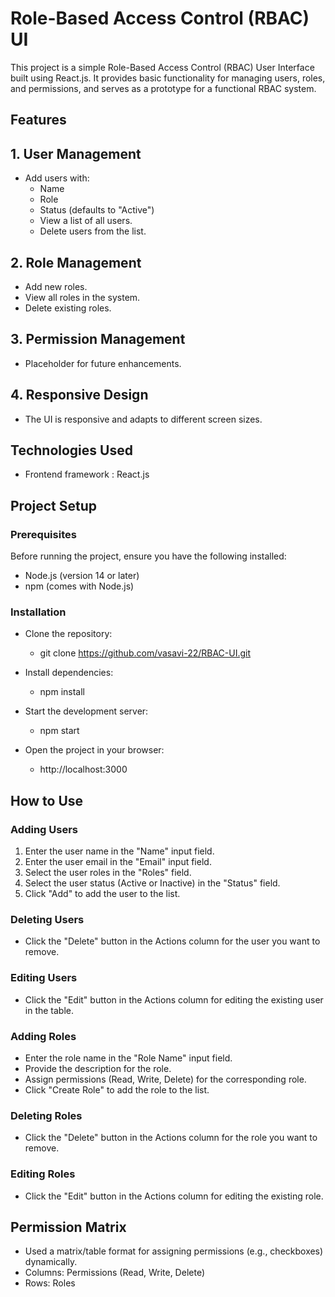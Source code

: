 # Role-Based Access Control (RBAC) UI

This project is a simple Role-Based Access Control (RBAC) User Interface built using React.js. It provides basic functionality for managing users, roles, and permissions, and serves as a prototype for a functional RBAC system.

## Features

## 1. User Management
- Add users with:
    - Name
    - Role
    - Status (defaults to "Active")
    - View a list of all users.
    - Delete users from the list.

## 2. Role Management
- Add new roles.
- View all roles in the system.
- Delete existing roles.

## 3. Permission Management
- Placeholder for future enhancements.

## 4. Responsive Design
- The UI is responsive and adapts to different screen sizes.

## Technologies Used
- Frontend framework : React.js

## Project Setup
### Prerequisites
Before running the project, ensure you have the following installed:
- Node.js (version 14 or later)
- npm (comes with Node.js)

### Installation

- Clone the repository:
    - git clone https://github.com/vasavi-22/RBAC-UI.git

- Install dependencies:
    - npm install

- Start the development server:
    - npm start

- Open the project in your browser:
    - http://localhost:3000


## How to Use
### Adding Users
1. Enter the user name in the "Name" input field.
2. Enter the user email in the "Email" input field.
3. Select the user roles in the "Roles" field.
4. Select the user status (Active or Inactive) in the "Status" field.
5. Click "Add" to add the user to the list.

### Deleting Users
- Click the "Delete" button in the Actions column for the user you want to remove.

### Editing Users
- Click the "Edit" button in the Actions column for editing the existing user in the table.

### Adding Roles
- Enter the role name in the "Role Name" input field.
- Provide the description for the role.
- Assign permissions (Read, Write, Delete) for the corresponding role.
- Click "Create Role" to add the role to the list.

### Deleting Roles
- Click the "Delete" button in the Actions column for the role you want to remove.

### Editing Roles
- Click the "Edit" button in the Actions column for editing the existing role.

## Permission Matrix 
- Used a matrix/table format for assigning permissions (e.g., checkboxes) dynamically.
- Columns: Permissions (Read, Write, Delete)
- Rows: Roles

